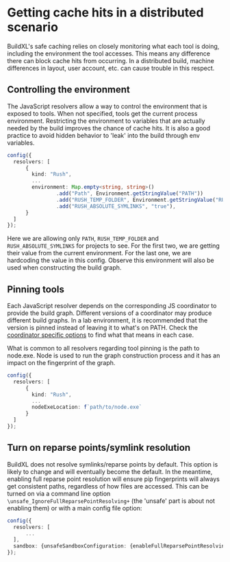 # Getting cache hits in a distributed scenario
BuildXL's safe caching relies on closely monitoring what each tool is doing, including the environment the tool accesses. This means any difference there can block cache hits from occurring. In a distributed build, machine differences in layout, user account, etc. can cause trouble in this respect.

## Controlling the environment
The JavaScript resolvers allow a way to control the environment that is exposed to tools. When not specified, tools get the current process environment. Restricting the environment to variables that are actually needed by the build improves the chance of cache hits. It is also a good practice to avoid hidden behavior to 'leak' into the build through env variables.

```typescript
config({
  resolvers: [
      {
        kind: "Rush",
        ...
        environment: Map.empty<string, string>()
                .add("Path", Environment.getStringValue("PATH"))
                .add("RUSH_TEMP_FOLDER", Environment.getStringValue("RUSH_TEMP_FOLDER"))
                .add("RUSH_ABSOLUTE_SYMLINKS", "true"),
      }
  ]
});
```

Here we are allowing only `PATH`, `RUSH_TEMP_FOLDER` and `RUSH_ABSOLUTE_SYMLINKS` for projects to see. For the first two, we are getting their value from the current environment. For the last one, we are hardcoding the value in this config. Observe this environment will also be used when constructing the build graph.

## Pinning tools
Each JavaScript resolver depends on the corresponding JS coordinator to provide the build graph. Different versions of a coordinator may produce different build graphs. In a lab environment, it is recommended that the version is pinned instead of leaving it to what's on PATH. Check the [coordinator specific options](js-coordinator-options.md) to find what that means in each case.

What is common to all resolvers regarding tool pinning is the path to node.exe. Node is used to run the graph construction process and it has an impact on the fingerprint of the graph.

```typescript
config({
  resolvers: [
      {
        kind: "Rush",
        ...
        nodeExeLocation: f`path/to/node.exe`
      }
  ]
});
```

## Turn on reparse points/symlink resolution
BuildXL does not resolve symlinks/reparse points by default. This option is likely to change and will eventually become the default. In the meantime, enabling full reparse point resolution will ensure pip fingerprints will always get consistent paths, regardless of how files are accessed. This can be turned on via a command line option `\unsafe_IgnoreFullReparsePointResolving+` (the 'unsafe' part is about not enabling them) or with a main config file option:

```typescript
config({
  resolvers: [
      ...
  ],
  sandbox: {unsafeSandboxConfiguration: {enableFullReparsePointResolving: true}},
});
```
